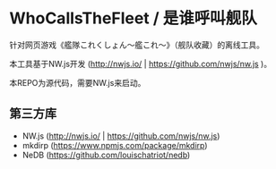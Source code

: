 # WhoCallsTheFleet / 是谁呼叫舰队

针对网页游戏《艦隊これくしょん～艦これ～》（舰队收藏）的离线工具。

本工具基于NW.js开发 (http://nwjs.io/ | https://github.com/nwjs/nw.js )。

本REPO为源代码，需要NW.js来启动。

## 第三方库

* NW.js (http://nwjs.io/ | https://github.com/nwjs/nw.js)
* mkdirp (https://www.npmjs.com/package/mkdirp)
* NeDB (https://github.com/louischatriot/nedb)
